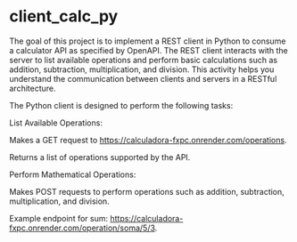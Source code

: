 # client_calc_py
The goal of this project is to implement a REST client in Python to consume a calculator API as specified by OpenAPI. The REST client interacts with the server to list available operations and perform basic calculations such as addition, subtraction, multiplication, and division. This activity helps you understand the communication between clients and servers in a RESTful architecture.

The Python client is designed to perform the following tasks:

List Available Operations:

Makes a GET request to https://calculadora-fxpc.onrender.com/operations.

Returns a list of operations supported by the API.

Perform Mathematical Operations:

Makes POST requests to perform operations such as addition, subtraction, multiplication, and division.

Example endpoint for sum: https://calculadora-fxpc.onrender.com/operation/soma/5/3.
